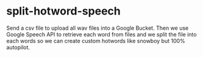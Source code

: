 # split-hotword-speech
Send a csv file to upload all wav files into a Google Bucket. Then we use Google Speech API to retrieve each word from files and we split the file into each words so we can create custom hotwords like snowboy but 100% autopilot.
